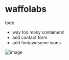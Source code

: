 # waffolabs
todo
* way too many containers! 
* add contact form
* add fontawesome icons

![image](https://user-images.githubusercontent.com/72655919/167151192-b4db8c76-bb7f-44d0-ba86-685b4ba30180.png)
